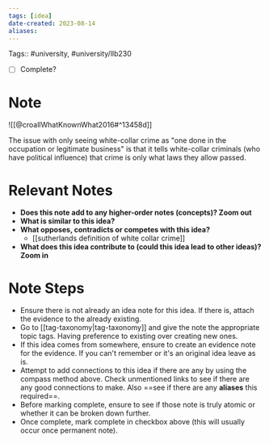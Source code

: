 ```yaml
---
tags: [idea]
date-created: 2023-08-14
aliases:
---
```

Tags:: #university, #university/llb230 

- [ ] Complete?

# Note

![[@croallWhatKnownWhat2016#^13458d]]

The issue with only seeing white-collar crime as "one done in the occupation or legitimate business" is that it tells white-collar criminals (who have political influence) that crime is only what laws they allow passed.

# Relevant Notes

- **Does this note add to any higher-order notes (concepts)? Zoom out**
- **What is similar to this idea?**
- **What opposes, contradicts or competes with this idea?**
	- [[sutherlands definition of white collar crime]]
- **What does this idea contribute to (could this idea lead to other ideas)? Zoom in**

# Note Steps

- Ensure there is not already an idea note for this idea. If there is, attach the evidence to the already existing.
- Go to [[tag-taxonomy|tag-taxonomy]] and give the note the appropriate topic tags. Having preference to existing over creating new ones.
- If this idea comes from somewhere, ensure to create an evidence note for the evidence. If you can't remember or it's an original idea leave as is.
- Attempt to add connections to this idea if there are any by using the compass method above. Check unmentioned links to see if there are any good connections to make. Also ==see if there are any **aliases** this required==.
- Before marking complete, ensure to see if those note is truly atomic or whether it can be broken down further.
- Once complete, mark complete in checkbox above (this will usually occur once permanent note).


